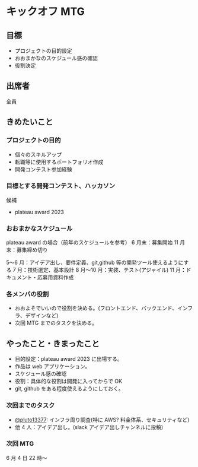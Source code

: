 # キックオフ MTG

## 目標

- プロジェクトの目的設定
- おおまかなのスケジュール感の確認
- 役割決定

## 出席者

全員

## きめたいこと

### プロジェクトの目的

- 個々のスキルアップ
- 転職等に使用するポートフォリオ作成
- 開発コンテスト参加経験

### 目標とする開発コンテスト、ハッカソン

候補

- plateau award 2023

### おおまかなスケジュール

plateau award の場合（前年のスケジュールを参考）
6 月末：募集開始
11 月末：募集締め切り

5〜6 月：アイデア出し、要件定義、git,github 等の開発ツール使えるようにする
7 月：技術選定、基本設計
8 月〜10 月：実装、テスト(アジャイル)
11 月：ドキュメント・応募用資料作成

### 各メンバの役割

- おおよそでいいので役割を決める。(フロントエンド、バックエンド、インフラ、デザインなど)
- 次回 MTG までのタスクを決める。

## やったこと・きまったこと

- 目的設定：plateau award 2023 に出場する。
- 作品は web アプリケーション。
- スケジュール感の確認
- 役割：具体的な役割は開発に入ってからで OK
- git, github をある程度使えるようにしておく。

### 次回までのタスク

- [@pluto13377](https://github.com/pluto13377): インフラ周り調査(特に AWS? 料金体系、セキュリティなど)
- 他 4 人：アイデア出し。(slack アイデア出しチャンネルに投稿)

### 次回 MTG

6 月 4 日 22 時〜

